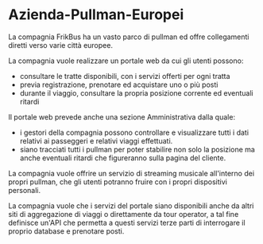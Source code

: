 # Azienda-Pullman-Europei

La compagnia FrikBus ha un vasto parco di pullman ed offre collegamenti diretti verso varie città europee.

La compagnia vuole realizzare un portale web da cui gli utenti possono:
- consultare le tratte disponibili, con i servizi offerti per ogni tratta 
- previa registrazione, prenotare ed acquistare uno o più posti 
- durante il viaggio, consultare la propria posizione corrente ed eventuali ritardi 

Il  portale web prevede anche una sezione Amministrativa dalla quale:
- i gestori della compagnia possono controllare e visualizzare tutti i dati relativi ai passeggeri e relativi viaggi effettuati.  
- siano tracciati tutti i pullman per poter stabilire non solo la posizione ma anche eventuali ritardi che figureranno sulla pagina del cliente.  

La compagnia vuole offrire un servizio di streaming musicale all'interno dei propri pullman, che gli utenti potranno fruire con i propri dispositivi personali. 

La compagnia vuole che i servizi del portale siano disponibili anche da altri siti di aggregazione di viaggi o direttamente da tour operator, a tal fine definisce un'API che permetta a questi servizi terze parti di interrogare il proprio database e prenotare posti.
